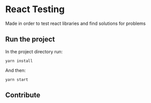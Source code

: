 # React Testing 

Made in order to test react libraries and find solutions for problems

## Run the project

In the project directory run:

`yarn install`

And then:

`yarn start`

## Contribute

